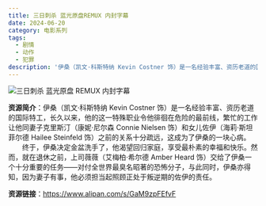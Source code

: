 ```yaml
---
title: 三日刺杀 蓝光原盘REMUX 内封字幕
date: 2024-06-20
category: 电影系列
tags:
  - 剧情
  - 动作
  - 犯罪
description: '伊桑（凯文·科斯特纳 Kevin Costner 饰）是一名经验丰富、资历老道的国际特工，长久以来，他的这一特殊职业令他徘徊在危险的最前线，繁忙的工作让他同妻子克里斯汀（康妮·尼尔森 Connie Nielsen 饰）和女儿佐伊（海莉·斯坦菲尔德 Hailee Steinfeld 饰）之前的关系十分疏远，这成为了伊桑的一块心病。终于，伊桑决定金盆洗手了，他渴望回归家庭，享受最朴素的幸福和快乐。然而，就在退休之前，上司薇薇（艾梅柏·希尔德 Amber Heard 饰）交给了伊桑一个十分重要的任务——对付全世界最臭名昭著的恐怖分子，与此同时，伊桑亦得知，因为妻子有事，他必须担当起照顾正处于叛逆期的佐伊的责任。'
---
```


![三日刺杀 蓝光原盘 REMUX 内封字幕](https://n.sinaimg.cn/sinakd20210617s/400/w1280h720/20210617/cc23-krpikqf6929165.jpg)

**资源简介**：伊桑（凯文·科斯特纳 Kevin Costner 饰）是一名经验丰富、资历老道的国际特工，长久以来，他的这一特殊职业令他徘徊在危险的最前线，繁忙的工作让他同妻子克里斯汀（康妮·尼尔森 Connie Nielsen 饰）和女儿佐伊（海莉·斯坦菲尔德 Hailee Steinfeld 饰）之前的关系十分疏远，这成为了伊桑的一块心病。
　　终于，伊桑决定金盆洗手了，他渴望回归家庭，享受最朴素的幸福和快乐。然而，就在退休之前，上司薇薇（艾梅柏·希尔德 Amber Heard 饰）交给了伊桑一个十分重要的任务——对付全世界最臭名昭著的恐怖分子，与此同时，伊桑亦得知，因为妻子有事，他必须担当起照顾正处于叛逆期的佐伊的责任。

**资源链接**：https://www.alipan.com/s/GaM9zpFEfvF
